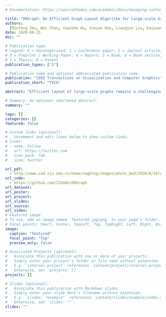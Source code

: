 ```yaml
---
# Documentation: https://sourcethemes.com/academic/docs/managing-content/

title: "DRGraph: An Efficient Graph Layout Algorithm for Large-scale Graphs by Dimensionality Reduction"
authors:
  [Minfeng Zhu, Wei Chen, Yuanzhe Hu, Yuxuan Hou, Liangjun Liu, Kaiyuan Zhang]
date: 2020-08-15
doi: ""

# Publication type.
# Legend: 0 = Uncategorized; 1 = Conference paper; 2 = Journal article;
# 3 = Preprint / Working Paper; 4 = Report; 5 = Book; 6 = Book section;
# 7 = Thesis; 8 = Patent
publication_types: ["2"]

# Publication name and optional abbreviated publication name.
publication: "IEEE Transactions on Visualization and Computer Graphics"
publication_short: "TVCG"

abstract: "Efficient layout of large-scale graphs remains a challenging problem: the force-directed and dimensionality reduction-based methods suffer from high overhead for graph distance and gradient computation. In this paper, we present a new graph layout algorithm, called DRGraph, that enhances the nonlinear dimensionality reduction process with three schemes: approximating graph distances by means of a sparse distance matrix, estimating the gradient by using the negative sampling technique, and accelerating the optimization process through a multi-level layout scheme. DRGraph achieves a linear complexity for the computation and memory consumption, and scales up to large-scale graphs with millions of nodes. Experimental results and comparisons with state-of-the-art graph layout methods demonstrate that DRGraph can generate visually comparable layouts with a faster running time and a lower memory requirement."

# Summary. An optional shortened abstract.
summary: ""

tags: []
categories: []
featured: false

# Custom links (optional).
#   Uncomment and edit lines below to show custom links.
# links:
# - name: Follow
#   url: https://twitter.com
#   icon_pack: fab
#   icon: twitter

url_pdf:
  - http://www.cad.zju.edu.cn/home/vagblog/images/photo_bed/2020/8/18/d9e9b61dc7c7a463d03be4d7b7d9744f1698afed.pdf
url_code:
  - https://github.com/ZJUVAG/DRGraph
url_dataset:
url_poster:
url_project:
url_slides:
url_source:
url_video:
# Featured image
# To use, add an image named `featured.jpg/png` to your page's folder.
# Focal points: Smart, Center, TopLeft, Top, TopRight, Left, Right, BottomLeft, Bottom, BottomRight.
image:
  caption: "featured"
  focal_point: "Top"
  preview_only: false

# Associated Projects (optional).
#   Associate this publication with one or more of your projects.
#   Simply enter your project's folder or file name without extension.
#   E.g. `internal-project` references `content/project/internal-project/index.md`.
#   Otherwise, set `projects: []`.
projects: []

# Slides (optional).
#   Associate this publication with Markdown slides.
#   Simply enter your slide deck's filename without extension.
#   E.g. `slides: "example"` references `content/slides/example/index.md`.
#   Otherwise, set `slides: ""`.
slides: ""
---
```

